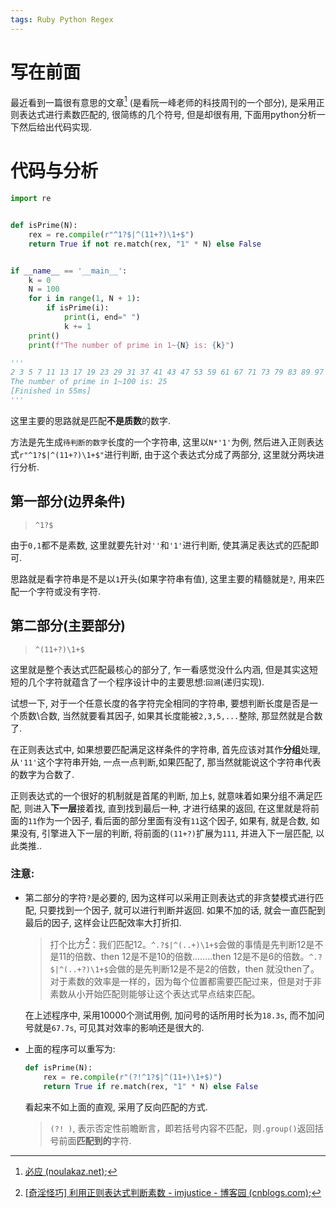 ```yaml
---
tags: Ruby Python Regex
---
```


# 写在前面

最近看到一篇很有意思的文章[^1] (是看阮一峰老师的科技周刊的一个部分), 是采用正则表达式进行素数匹配的, 很简练的几个符号, 但是却很有用, 下面用python分析一下然后给出代码实现.



# 代码与分析

```python
import re


def isPrime(N):
    rex = re.compile(r"^1?$|^(11+?)\1+$")
    return True if not re.match(rex, "1" * N) else False


if __name__ == '__main__':
    k = 0
    N = 100
    for i in range(1, N + 1):
        if isPrime(i):
            print(i, end=" ")
            k += 1
    print()
    print(f"The number of prime in 1~{N} is: {k}")

'''
2 3 5 7 11 13 17 19 23 29 31 37 41 43 47 53 59 61 67 71 73 79 83 89 97 
The number of prime in 1~100 is: 25
[Finished in 55ms]
'''
```

这里主要的思路就是匹配**不是质数**的数字. 

方法是先生成`待判断的数字`长度的一个字符串, 这里以`N*'1'`为例, 然后进入正则表达式`r"^1?$|^(11+?)\1+$"`进行判断, 由于这个表达式分成了两部分, 这里就分两块进行分析. 

## 第一部分(边界条件)

>   `^1?$`

由于`0,1`都不是素数, 这里就要先针对`''`和`'1'`进行判断, 使其满足表达式的匹配即可. 

思路就是看字符串是不是以`1`开头(如果字符串有值), 这里主要的精髓就是`?`, 用来匹配一个字符或没有字符.



## 第二部分(主要部分)

>   `^(11+?)\1+$`

这里就是整个表达式匹配最核心的部分了, 乍一看感觉没什么内涵, 但是其实这短短的几个字符就蕴含了一个程序设计中的主要思想:`回溯`(递归实现). 

试想一下, 对于一个任意长度的各字符完全相同的字符串, 要想判断长度是否是一个质数\合数, 当然就要看其因子, 如果其长度能被`2,3,5,...`整除, 那显然就是合数了. 

在正则表达式中, 如果想要匹配满足这样条件的字符串, 首先应该对其作**分组**处理, 从`'11'`这个字符串开始, 一点一点判断,如果匹配了, 那当然就能说这个字符串代表的数字为合数了. 

正则表达式的一个很好的机制就是首尾的判断, 加上`$`, 就意味着如果分组不满足匹配, 则进入**下一层**接着找, 直到找到最后一种, 才进行结果的返回, 在这里就是将前面的`11`作为一个因子, 看后面的部分里面有没有`11`这个因子, 如果有, 就是合数, 如果没有, 引擎进入下一层的判断, 将前面的`(11+?)`扩展为`111`, 并进入下一层匹配, 以此类推.. 



### 注意:

-   第二部分的字符`?`是必要的, 因为这样可以采用正则表达式的非贪婪模式进行匹配, 只要找到一个因子, 就可以进行判断并返回. 如果不加的话, 就会一直匹配到最后的因子, 这样会让匹配效率大打折扣. 

    >   打个比方[^2]：我们匹配12。`^.?$|^(..+)\1+$`会做的事情是先判断12是不是11的倍数、then 12是不是10的倍数........then 12是不是6的倍数。`^.?$|^(..+?)\1+$`会做的是先判断12是不是2的倍数，then 就没then了。对于素数的效率是一样的，因为每个位置都需要匹配过来，但是对于非素数从小开始匹配则能够让这个表达式早点结束匹配。

    在上述程序中, 采用10000个测试用例, 加问号的话所用时长为`18.3s`, 而不加问号就是`67.7s`, 可见其对效率的影响还是很大的. 

-   上面的程序可以重写为:
    ```python
    def isPrime(N):
        rex = re.compile(r"(?!^1?$|^(11+)\1+$)")
        return True if re.match(rex, "1" * N) else False
    
    ```

    看起来不如上面的直观, 采用了反向匹配的方式. 

    >   `(?! )`, 表示否定性前瞻断言，即若括号内容不匹配，则`.group()`返回括号前面**匹配到的**字符. 







[^1]: [必应 (noulakaz.net)](https://www.noulakaz.net/2007/03/18/a-regular-expression-to-check-for-prime-numbers/);
[^2]: [[奇淫怪巧] 利用正则表达式判断素数 - imjustice - 博客园 (cnblogs.com)](https://www.cnblogs.com/imjustice/p/check_prime_by_using_regular_expression.html);
